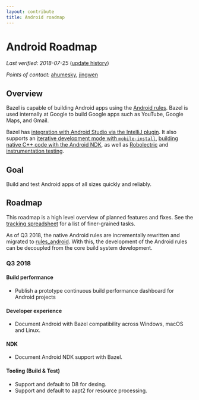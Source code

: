 ```yaml
---
layout: contribute
title: Android roadmap
---
```


# Android Roadmap

*Last verified: 2018-07-25*
([update history](https://github.com/bazelbuild/bazel-website/commits/master/roadmaps/android.md))

*Points of contact:* [ahumesky](https://github.com/ahumesky), [jingwen](https://github.com/jin)

## Overview

Bazel is capable of building Android apps using the [Android
rules](https://docs.bazel.build/versions/master/be/android.html). Bazel is used
internally at Google to build Google apps such as YouTube, Google Maps, and
Gmail.

Bazel has [integration with Android Studio via the IntelliJ
plugin](https://ij.bazel.build/). It also supports an [iterative development
mode with
`mobile-install`](https://docs.bazel.build/versions/master/mobile-install.html),
[building native C++ code with the Android
NDK](https://docs.bazel.build/versions/master/android-ndk.html), as well as
[Robolectric](https://docs.bazel.build/versions/master/be/android.html#android_local_test)
and [instrumentation
testing](https://docs.bazel.build/versions/master/android-instrumentation-test.html).

## Goal

Build and test Android apps of all sizes quickly and reliably.

## Roadmap 

This roadmap is a high level overview of planned features and fixes. See the
[tracking
spreadsheet](https://docs.google.com/spreadsheets/d/1-BjWLdv3SKGnEBOdLmzPPhTPNErRVMQerjrI60N_DVs/edit#gid=1123749242)
for a list of finer-grained tasks.

As of Q3 2018, the native Android rules are incrementally rewritten and migrated
to [rules_android](https://github.com/bazelbuild/rules_android). With this, the
development of the Android rules can be decoupled from the core build system
development.

### Q3 2018

#### Build performance

- Publish a prototype continuous build performance dashboard for Android projects

#### Developer experience

- Document Android with Bazel compatibility across Windows, macOS and Linux.

#### NDK

- Document Android NDK support with Bazel.

#### Tooling (Build & Test)

- Support and default to D8 for dexing.
- Support and default to aapt2 for resource processing.
